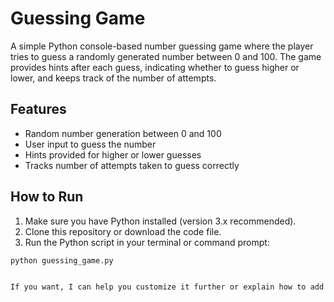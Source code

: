 # Guessing Game

A simple Python console-based number guessing game where the player tries to guess a randomly generated number between 0 and 100. The game provides hints after each guess, indicating whether to guess higher or lower, and keeps track of the number of attempts.

## Features

- Random number generation between 0 and 100
- User input to guess the number
- Hints provided for higher or lower guesses
- Tracks number of attempts taken to guess correctly

## How to Run

1. Make sure you have Python installed (version 3.x recommended).
2. Clone this repository or download the code file.
3. Run the Python script in your terminal or command prompt:

```bash
python guessing_game.py


If you want, I can help you customize it further or explain how to add more sections like **Contributing**, **Contact**, or **Issues**. Just ask!

